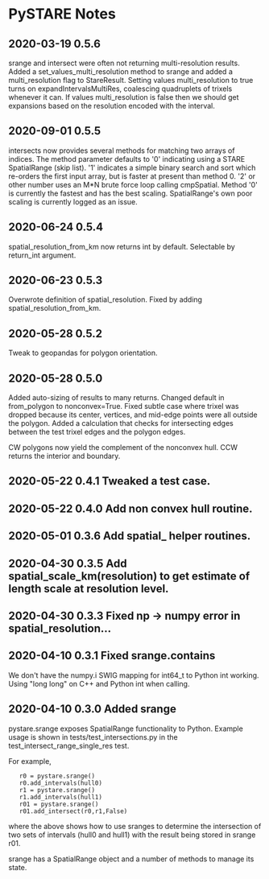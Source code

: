 
# PySTARE Notes

## 2020-03-19 0.5.6

srange and intersect were often not returning multi-resolution
results. Added a set_values_multi_resolution method to srange and
added a multi_resolution flag to StareResult. Setting values
multi_resolution to true turns on expandIntervalsMultiRes, coalescing
quadruplets of trixels whenever it can. If values multi_resolution is
false then we should get expansions based on the resolution encoded
with the interval.

## 2020-09-01 0.5.5

intersects now provides several methods for matching two arrays of
indices. The method parameter defaults to '0' indicating using a STARE
SpatialRange (skip list). '1' indicates a simple binary search and
sort which re-orders the first input array, but is faster at present
than method 0. '2' or other number uses an M*N brute force loop
calling cmpSpatial. Method '0' is currently the fastest and has the
best scaling. SpatialRange's own poor scaling is currently logged as
an issue.

## 2020-06-24 0.5.4

spatial_resolution_from_km now returns int by default. Selectable by return_int argument.

## 2020-06-23 0.5.3

Overwrote definition of spatial_resolution. Fixed by adding spatial_resolution_from_km.

## 2020-05-28 0.5.2

Tweak to geopandas for polygon orientation.

## 2020-05-28 0.5.0

Added auto-sizing of results to many returns. Changed default in
from_polygon to nonconvex=True. Fixed subtle case where trixel was
dropped because its center, vertices, and mid-edge points were all
outside the polygon. Added a calculation that checks for intersecting
edges between the test trixel edges and the polygon edges.

CW polygons now yield the complement of the nonconvex hull. CCW
returns the interior and boundary.

## 2020-05-22 0.4.1 Tweaked a test case.

## 2020-05-22 0.4.0 Add non convex hull routine.

## 2020-05-01 0.3.6 Add spatial_ helper routines.

## 2020-04-30 0.3.5 Add spatial_scale_km(resolution) to get estimate of length scale at resolution level.

## 2020-04-30 0.3.3 Fixed np -> numpy error in spatial_resolution...

## 2020-04-10 0.3.1 Fixed srange.contains
We don't have the  numpy.i SWIG mapping for int64_t to Python int working. Using "long long" on C++ and Python int when calling.

## 2020-04-10 0.3.0 Added srange
pystare.srange exposes SpatialRange functionality to Python. Example usage is shown in tests/test_intersections.py in the test_intersect_range_single_res test.

For example,
```
   r0 = pystare.srange()
   r0.add_intervals(hull0)
   r1 = pystare.srange()
   r1.add_intervals(hull1)
   r01 = pystare.srange()
   r01.add_intersect(r0,r1,False)
```
where the above shows how to use sranges to determine the intersection of two sets of intervals (hull0 and hull1) with the result being stored in srange r01.

srange has a SpatialRange object and a number of methods to manage its state.

